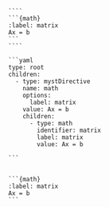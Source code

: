 `````{tabbed} Markup
````
```{math}
:label: matrix
Ax = b
```
````
`````

`````{tabbed} AST
```yaml
type: root
children:
  - type: mystDirective
    name: math
    options:
      label: matrix
    value: Ax = b
    children:
      - type: math
        identifier: matrix
        label: matrix
        value: Ax = b

```
`````

`````{tabbed} Render

```{math}
:label: matrix
Ax = b
```

`````

